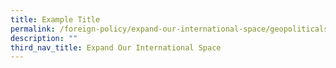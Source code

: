 ```yaml
---
title: Example Title
permalink: /foreign-policy/expand-our-international-space/geopoliticalspace/
description: ""
third_nav_title: Expand Our International Space
---
```

